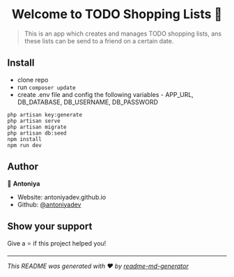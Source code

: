<h1 align="center">Welcome to TODO Shopping Lists 👋</h1>
<p>
</p>

> This is an app which creates and manages TODO shopping lists, ans these lists can be send to a friend on a certain date.

## Install

- clone repo
- run ```composer update```
- create .env file and config the following variables - APP_URL,  DB_DATABASE, DB_USERNAME, DB_PASSWORD

```
php artisan key:generate
php artisan serve
php artisan migrate
php artisan db:seed
npm install
npm run dev
```

## Author

👤 **Antoniya**

* Website: antoniyadev.github.io
* Github: [@antoniyadev](https://github.com/antoniyadev)

## Show your support

Give a ⭐️ if this project helped you!

***
_This README was generated with ❤️ by [readme-md-generator](https://github.com/kefranabg/readme-md-generator)_